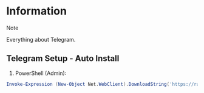 # Information

> [!NOTE]
> Everything about Telegram.

## Telegram Setup - Auto Install

1. PowerShell (Admin):

```powershell
Invoke-Expression (New-Object Net.WebClient).DownloadString('https://raw.githubusercontent.com/ByKsTv/Everything/main/Windows/Telegram/Download.ps1')

```
